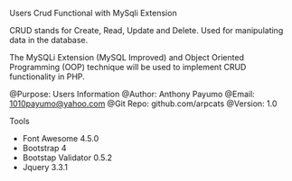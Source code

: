 Users Crud Functional with MySqli Extension


CRUD stands for Create, Read, Update and Delete.
Used for manipulating data in the database.

The MySQLi Extension (MySQL Improved) and Object Oriented Programming (OOP) 
technique will be used to implement CRUD functionality in PHP. 

@Purpose: Users Information
@Author: Anthony Payumo
@Email: 1010payumo@yahoo.com
@Git Repo: github.com/arpcats
@Version: 1.0


Tools
 - Font Awesome 4.5.0
 - Bootstrap 4
 - Bootstap Validator 0.5.2
 - Jquery 3.3.1
